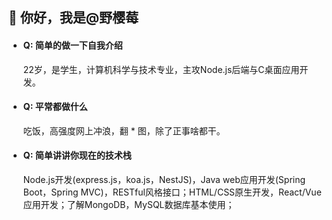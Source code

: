 ## 👋 你好，我是@野樱莓

- #### Q: 简单的做一下自我介绍
  22岁，是学生，计算机科学与技术专业，主攻Node.js后端与C桌面应用开发。

- #### Q: 平常都做什么
  吃饭，高强度网上冲浪，翻 * 图，除了正事啥都干。

- #### Q: 简单讲讲你现在的技术栈
  Node.js开发(express.js，koa.js，NestJS)，Java web应用开发(Spring Boot，Spring MVC)，RESTful风格接口；HTML/CSS原生开发，React/Vue应用开发；了解MongoDB，MySQL数据库基本使用；

<!---
chokeberry204/chokeberry204 is a ✨ special ✨ repository because its `README.md` (this file) appears on your GitHub profile.
You can click the Preview link to take a look at your changes.
--->
